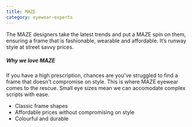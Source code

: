 ```yaml
---
title: MAZE
category: eyewear-experts
---
```


<div class="employee-heading">
The MAZE designers take the latest trends and put a MAZE spin on them, ensuring a frame that is fashionable, wearable and affordable. It’s runway style at street savvy prices.
</div>

##### Why we love MAZE

If you have a high prescription, chances are you've struggled to find a frame that doesn't compromise on style. This is where MAZE eyewear comes to the rescue. Small eye sizes mean we can accomodate complex scripts with ease.

- Classic frame shapes
- Affordable prices without compromising on style
- Colourful and durable
